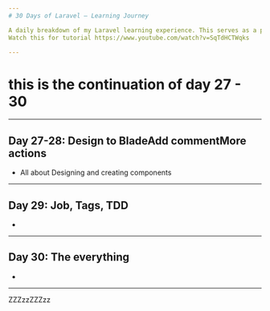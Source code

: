 ```yaml
---
# 30 Days of Laravel – Learning Journey

A daily breakdown of my Laravel learning experience. This serves as a personal guide and reference as I dive into the Laravel framework.
Watch this for tutorial https://www.youtube.com/watch?v=SqTdHCTWqks

---
```


# this is the continuation of day 27 - 30 

---

## Day 27-28: Design to BladeAdd commentMore actions
- All about Designing and creating components 


---

## Day 29: Job, Tags, TDD
-

---

## Day 30: The everything

-

---

ZZZzzZZZzz
